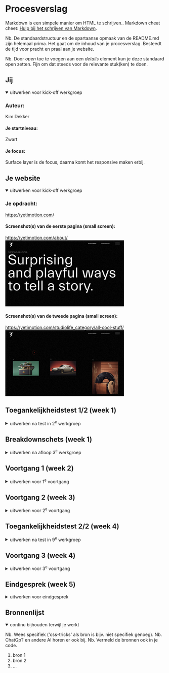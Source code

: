 # Procesverslag
Markdown is een simpele manier om HTML te schrijven..
Markdown cheat cheet: [Hulp bij het schrijven van Markdown](https://github.com/adam-p/markdown-here/wiki/Markdown-Cheatsheet).

Nb. De standaardstructuur en de spartaanse opmaak van de README.md zijn helemaal prima. Het gaat om de inhoud van je procesverslag. Besteedt de tijd voor pracht en praal aan je website.

Nb. Door *open* toe te voegen aan een *details* element kun je deze standaard open zetten. Fijn om dat steeds voor de relevante stuk(ken) te doen.





## Jij

<details open>
  <summary>uitwerken voor kick-off werkgroep</summary>

  ### Auteur:
  Kim Dekker

  #### Je startniveau:
  Zwart

  #### Je focus:
  Surface layer is de focus, daarna komt het responsive maken erbij.
 
</details>





## Je website

<details open>
  <summary>uitwerken voor kick-off werkgroep</summary>

  ### Je opdracht:
https://yetimotion.com/

  #### Screenshot(s) van de eerste pagina (small screen): 
https://yetimotion.com/about/
  <img src="readme-images/yeti_about.jpg" width="375px" alt="De about pagina van Yeti">

  #### Screenshot(s) van de tweede pagina (small screen):
https://yetimotion.com/studiolife_category/all-cool-stuff/
  <img src="readme-images/yeti_coolstuff.jpg" width="375px" alt="de pagina met coole content van Yeti">
 
</details>



## Toegankelijkheidstest 1/2 (week 1)

<details>
  <summary>uitwerken na test in 2<sup>e</sup> werkgroep</summary>

  ### Bevindingen
  Lijst met je bevindingen die in de test naar voren kwamen:

  1. in de about pagina werkt de screenreader niet goed. Dat komt door functie dat je kan hoveren over de headers om een andere header te krijgen. Dit is niet goed gebouwd en daardoor raakt de screenreader van de leg.
  <img src="readme-images/voiceassistant/1.jpg" width="375px" alt="Screenreader die in de war raakt van de titels">


  2. De eerste kop is een kop niveau 3. Het zou semantisch beter gecodeert zijn als de eerste kop een H1 was geweest.
  <img src="readme-images/voiceassistant/2.jpg" width="375px" alt="Het verkeerde header element is gebruikt">


  3. Ik raak constant kwijt waar de screenreader op de pagina is. Dit is een indicatie dat de HTML niet juist/semantisch is gestructureerd. Hierdoor kunnen mensen die navigeren met screenreader niet fijn navigeren over de site.
  <img src="readme-images/voiceassistant/3.jpg" width="375px" alt="Screenreader die heel ergens anders op de pagina aan het lezen is dan waar ik op de pagina ben">


  4. De titel die in de afbeelding te zien is zou in 1x moeten zeggen "PART OF OUR JOB IS TO FIND etc.". Daarintegen leest de screenreader elke keer maar 1 woord. Tevens spreekt de screenreader de woorden na FIND nieteens uit. 
  <img src="readme-images/voiceassistant/4.jpg" width="375px" alt="Screenreader die maar 1 woord van de hele zin voorleest">


  5. Inhakend op punt 4. Het volgende wat de screenreader leest na punt 4 is een volgende titel, maar omdat deze niet netjes in de pagina is gezet (een beetje lui), begint de screenreader de hele zin in aparte hoofdletters op te lezen (als een soort alfabet).
  <img src="readme-images/voiceassistant/5.jpg" width="375px" alt="Screenreader die G E T I N T O U C H et cetera voorleest in plaats van de normale zin">


  6. Linkjes staan in de website over het algemeen gewoon te vaag vermeld. De ene keer met nummers, de andere keer zonder tekst en dan weer met alleen een indicatie van een afbeelding... Als slechtziend persoon zou ik dit een feedback loop from hell hebben gevonden. 
  <img src="readme-images/voiceassistant/6.jpg" width="375px" alt="Slecht geneste linkjes">
    <img src="readme-images/voiceassistant/8.jpg" width="375px" alt="Nog een afbeelding met slecht geneste linkjes">



  7. Bij het hoveren over de linkjes te zien in de afbeelding, komt er een bewegende animatie op de achtergrond die dan mooi met de muis meebeweegt. Net als meerdere van dit soort flashy animaties/video's/content, is dit nergens op de website uit te zetten voor gebruikers die niet tegen dit soort flashy content kunnen.
  <img src="readme-images/voiceassistant/7.jpg" width="375px" alt="Afbeelding waar punt 7 visueel wordt onderbouwd">


  8. De structuur van het menu begint prima, maar we kunnen het hamburger menu niet selecteren, waardoor navigeren over de website onmogelijk wordt gemaakt. Je zou nu dus eerst helemaal naar de footer moeten, om daar meer opties te krijgen (maar hoe weet een gebruiker dat dan?). Overall is het navigeren over de website ontzettend confusing en ik raak contant in de war over waar ik ben.
  <img src="readme-images/voiceassistant/9.jpg" width="375px" alt="Afbeelding waar punt 7 visueel wordt onderbouwd">


  ##### Conclustie
  Navigeren over de website werd mij als screenreader-gebruiker eigelijk onmogelijk gemaakt. Als ik een doel had om naar heen te gaan, kostte het zoveel moeite dat ik niet anders kon dan begeleiden met scrollen en muisklikken, maar dat kan niet iedereen. Toegankelijkheid zou alleen op dit punt al falen, maar daarbij komt kijken dat heel de HTML structuur niet juist is > slechte linkjes, slechte headers en geen alt text maakt het voor screenreader-gebruikers helemaal niet duidelijk waar ze op de website zijn en wat voor content ze nou aan het lezen zijn.


</details>



## Breakdownschets (week 1)

<details>
  <summary>uitwerken na afloop 3<sup>e</sup> werkgroep</summary>

  ### de hele pagina: 
  <img src="readme-images/breakdownschets_1.png" width="500px" alt="breakdown van de hele pagina">

  ### dynamisch deel (bijv menu): 
  <img src="readme-images/dummy-plaatje.jpg" width="375px" alt="breakdown van een dynamisch deel">

  ### wellicht nog een dynamisch deel (bijv filter): 
  <img src="readme-images/dummy-plaatje.jpg" width="375px" alt="breakdown van nog een dynamisch deel">

</details>





## Voortgang 1 (week 2)

<details>
  <summary>uitwerken voor 1<sup>e</sup> voortgang</summary>

  ### Stand van zaken
  hier dit ging goed & dit was lastig (neem ook screenshots op van delen van je website en code)


  ### Agenda voor meeting
  samen met je groepje opstellen

  | student 1      | student 2          | student 3    | student 4        |
  | ---            | ---                | ---          | ---              |
  | dit bespreken  | en dit             | en ik dit    | en dan ik dat    |
  | en dat ook nog | dit als er tijd is | nog een punt | dit wil ik zeker |
  | ...            | ...                | ...          | ...              |


  ### Verslag van meeting
  hier na afloop snel de uitkomsten van de meeting vastleggen

  - punt 1
  - punt 2
  - nog een punt
  - ...

</details>





## Voortgang 2 (week 3)

<details>
  <summary>uitwerken voor 2<sup>e</sup> voortgang</summary>

  ### Stand van zaken
  hier dit ging goed & dit was lastig (neem ook screenshots op van delen van je website en code)


  ### Agenda voor meeting
  samen met je groepje opstellen

  | student 1      | student 2          | student 3    | student 4        |
  | ---            | ---                | ---          | ---              |
  | dit bespreken  | en dit             | en ik dit    | en dan ik dat    |
  | en dat ook nog | dit als er tijd is | nog een punt | dit wil ik zeker |
  | ...            | ...                | ...          | ...              |


  ### Verslag van meeting
  hier na afloop snel de uitkomsten van de meeting vastleggen

  - punt 1
  - punt 2
  - nog een punt
- ...

</details>





## Toegankelijkheidstest 2/2 (week 4)

<details>
  <summary>uitwerken na test in 9<sup>e</sup> werkgroep</summary>

  ### Bevindingen
  Lijst met je bevindingen die in de test naar voren kwamen (geef ook aan wat er verbeterd is):

</details>





## Voortgang 3 (week 4)

<details>
  <summary>uitwerken voor 3<sup>e</sup> voortgang</summary>

  ### Stand van zaken
  hier dit ging goed & dit was lastig (neem ook screenshots op van delen van je website en code)


  ### Agenda voor meeting
  samen met je groepje opstellen

  | student 1      | student 2          | student 3    | student 4        |
  | ---            | ---                | ---          | ---              |
  | dit bespreken  | en dit             | en ik dit    | en dan ik dat    |
  | en dat ook nog | dit als er tijd is | nog een punt | dit wil ik zeker |
  | ...            | ...                | ...          | ...              |


  ### Verslag van meeting
  hier na afloop snel de uitkomsten van de meeting vastleggen

  - punt 1
  - punt 2
  - nog een punt
  - ...

</details>





## Eindgesprek (week 5)

<details>
  <summary>uitwerken voor eindgesprek</summary>

  ### Je uitkomst - karakteristiek screenshots:
  <img src="readme-images/dummy-plaatje.jpg" width="375px" alt="uitomst opdracht 1">


  ### Dit ging goed/Heb ik geleerd: 
  Korte omschrijving met plaatjes

  <img src="readme-images/dummy-plaatje.jpg" width="375px" alt="top">


  ### Dit was lastig/Is niet gelukt:
  Korte omschrijving met plaatjes

  <img src="readme-images/dummy-plaatje.jpg" width="375px" alt="bummer">
</details>





## Bronnenlijst

<details open>
  <summary>continu bijhouden terwijl je werkt</summary>

  Nb. Wees specifiek ('css-tricks' als bron is bijv. niet specifiek genoeg). 
  Nb. ChatGpT en andere AI horen er ook bij.
  Nb. Vermeld de bronnen ook in je code.

  1. bron 1
  2. bron 2
  3. ...

</details>
